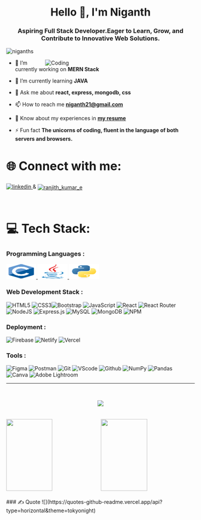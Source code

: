 <h1 align="center">Hello 👋, I'm Niganth</h1>
<h3 align="center">Aspiring Full Stack Developer.Eager to Learn, Grow, and Contribute to Innovative Web Solutions.</h3>

<p align="left"> <img src="https://komarev.com/ghpvc/?username=niganths&label=Profile%20views&color=0e75b6&style=flat" alt="niganths" /> </p>

<img align="right" alt="Coding" width="400" src="https://www.google.com/url?sa=i&url=https%3A%2F%2Ftenor.com%2Fview%2Ffull-stack-developer-gif-18629164&psig=AOvVaw06_jTac4YpcJCxRp0Bvhu3&ust=1707409617774000&source=images&cd=vfe&opi=89978449&ved=0CBIQjRxqFwoTCNiHktDSmYQDFQAAAAAdAAAAABAE">

- 🔭 I’m currently working on **MERN Stack**

- 🌱 I’m currently learning **JAVA**

<!-- - 👨‍💻 All of my projects are available at [**my portfolio**](https://niganths.github.io/Portfolio/) -->

- 💬 Ask me about **react, express, mongodb, css**

- 📫 How to reach me **niganth21@gmail.com**

- 📄 Know about my experiences in [**my resume**](https://flowcv.com/resume/njadcf6rdn)

- ⚡ Fun fact **The unicorns of coding, fluent in the language of both servers and browsers.**


<h2 style="font-size:32px;
  font-weight: bold;">
🌐 Connect with me:
</h2>
<p align="left">
<a href="https://www.linkedin.com/in/niganth-s-57600722b/" target="_blank">
<img src=https://img.shields.io/badge/linkedin-%231E77B5.svg?&style=for-the-badge&logo=linkedin&logoColor=white alt=linkedin style="margin-bottom: 5px;" />
</a> & 
<a href="https://www.leetcode.com/niganth21/" target="blank"><img align="center" src="https://raw.githubusercontent.com/rahuldkjain/github-profile-readme-generator/master/src/images/icons/Social/leet-code.svg" alt="ranjith_kumar_e" height="30" width="40" /></a>
</p>

<br>
<h2 style="font-size:32px;
  font-weight: bold;">
💻 Tech Stack:
</h2>

<h3 align="left">Programming Languages :</h3>

<a href="https://www.cprogramming.com/" target="_blank" rel="noreferrer"> <img src="https://raw.githubusercontent.com/devicons/devicon/master/icons/c/c-original.svg" alt="c" width="80" height="40"/> </a>
<a href="https://www.java.com" target="_blank" rel="noreferrer"> <img src="https://raw.githubusercontent.com/devicons/devicon/master/icons/java/java-original.svg" alt="java" width="80" height="40"/> </a>
<a href="https://www.python.org" target="_blank" rel="noreferrer"> <img src="https://raw.githubusercontent.com/devicons/devicon/master/icons/python/python-original.svg" alt="python" width="80" height="40"/> </a>


<h3 align="left">Web Development Stack :</h3>

![HTML5](https://img.shields.io/badge/html5-%23E34F26.svg?style=for-the-badge&logo=html5&logoColor=white)
![CSS3](https://img.shields.io/badge/css3-%231572B6.svg?style=for-the-badge&logo=css3&logoColor=white)![Bootstrap](https://img.shields.io/badge/bootstrap-%23563D7C.svg?style=for-the-badge&logo=bootstrap&logoColor=white)
![JavaScript](https://img.shields.io/badge/javascript-%23323330.svg?style=for-the-badge&logo=javascript&logoColor=%23F7DF1E)
![React](https://img.shields.io/badge/react-%2320232a.svg?style=for-the-badge&logo=react&logoColor=%2361DAFB)
![React Router](https://img.shields.io/badge/React_Router-CA4245?style=for-the-badge&logo=react-router&logoColor=white)
![NodeJS](https://img.shields.io/badge/node.js-6DA55F?style=for-the-badge&logo=node.js&logoColor=white) 
![Express.js](https://img.shields.io/badge/express.js-%23404d59.svg?style=for-the-badge&logo=express&logoColor=%2361DAFB)
![MySQL](https://img.shields.io/badge/mysql-%2300f.svg?style=for-the-badge&logo=mysql&logoColor=white) 
![MongoDB](https://img.shields.io/badge/MongoDB-%234ea94b.svg?style=for-the-badge&logo=mongodb&logoColor=white)
![NPM](https://img.shields.io/badge/NPM-%23000000.svg?style=for-the-badge&logo=npm&logoColor=white)


<h3 align="left">Deployment :</h3>

![Firebase](https://img.shields.io/badge/firebase-%23039BE5.svg?style=for-the-badge&logo=firebase)
![Netlify](https://img.shields.io/badge/netlify-%23000000.svg?style=for-the-badge&logo=netlify&logoColor=#00C7B7)
![Vercel](https://img.shields.io/badge/vercel-%23000000.svg?style=for-the-badge&logo=vercel&logoColor=white)


<h3 align="left">Tools :</h3>


![Figma](https://img.shields.io/badge/figma-%23F24E1E.svg?style=for-the-badge&logo=figma&logoColor=white)
![Postman](https://img.shields.io/badge/Postman-FF6C37?style=for-the-badge&logo=postman&logoColor=white)
![Git](https://img.shields.io/badge/git-f34f29?style=for-the-badge&logo=git&logoColor=white)
![VScode](https://img.shields.io/badge/vscode-0078d7?style=for-the-badge&logo=visualstudio&logoColor=white)
![Github](https://img.shields.io/badge/github-%23000000.svg?style=for-the-badge&logo=github&logoColor=white)
![NumPy](https://img.shields.io/badge/numpy-%23013243.svg?style=for-the-badge&logo=numpy&logoColor=white)
![Pandas](https://img.shields.io/badge/pandas-%23150458.svg?style=for-the-badge&logo=pandas&logoColor=white)
![Canva](https://img.shields.io/badge/Canva-%2300C4CC.svg?style=for-the-badge&logo=Canva&logoColor=white) 
![Adobe Lightroom](https://img.shields.io/badge/Adobe%20Lightroom-31A8FF.svg?style=for-the-badge&logo=Adobe%20Lightroom&logoColor=white)



<hr/>
<br/>


<p align="center">
  <a href="https://github.com/niganths">
    <img src="https://github-profile-summary-cards.vercel.app/api/cards/profile-details?username=niganths&theme=radical" />
  </a>
</p>

<br>

<a> 
    <a href="https://github.com/niganths"><img src="https://denvercoder1-github-readme-stats.vercel.app/api?username=niganths&show_icons=true&count_private=true&theme=react&border_color=7F3FBF&bg_color=0D1117&title_color=F85D7F&icon_color=F8D866" height="192px" width="49.5%"/></a>
  <a href="https://github.com/niganths"><img src="https://denvercoder1-github-readme-stats.vercel.app/api/top-langs/?username=niganths&langs_count=8&layout=compact&theme=react&border_color=7F3FBF&bg_color=0D1117&title_color=F85D7F&icon_color=F8D866" height="192px" width="49.5%"/></a>
  <br/>
</a>

<br>
### ✍️ Quote
![](https://quotes-github-readme.vercel.app/api?type=horizontal&theme=tokyonight)
